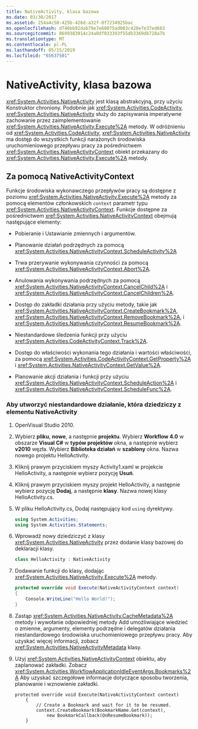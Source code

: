 ```yaml
---
title: NativeActivity, klasa bazowa
ms.date: 03/30/2017
ms.assetid: 254a4c50-425b-426d-a32f-0f7234925bac
ms.openlocfilehash: d746bb92dab79e7e68075ad003c420e7e37ed683
ms.sourcegitcommit: 8699383914c24a0df033393f55db3369db728a7b
ms.translationtype: MT
ms.contentlocale: pl-PL
ms.lasthandoff: 05/15/2019
ms.locfileid: "65637501"
---
```

# <a name="nativeactivity-base-class"></a>NativeActivity, klasa bazowa

<xref:System.Activities.NativeActivity> jest klasą abstrakcyjną, przy użyciu Konstruktor chroniony. Podobnie jak <xref:System.Activities.CodeActivity>, <xref:System.Activities.NativeActivity> służy do zapisywania imperatywne zachowanie przez zaimplementowanie <xref:System.Activities.NativeActivity.Execute%2A> metody. W odróżnieniu od <xref:System.Activities.CodeActivity>, <xref:System.Activities.NativeActivity> ma dostęp do wszystkich funkcji narażonych środowiska uruchomieniowego przepływu pracy za pośrednictwem <xref:System.Activities.NativeActivityContext> obiekt przekazany do <xref:System.Activities.NativeActivity.Execute%2A> metody.

## <a name="using-nativeactivitycontext"></a>Za pomocą NativeActivityContext
 Funkcje środowiska wykonawczego przepływów pracy są dostępne z poziomu <xref:System.Activities.NativeActivity.Execute%2A> metody za pomocą elementów członkowskich `context` parametr typu <xref:System.Activities.NativeActivityContext>. Funkcje dostępne za pośrednictwem <xref:System.Activities.NativeActivityContext> obejmują następujące elementy:

- Pobieranie i Ustawianie zmiennych i argumentów.

- Planowanie działań podrzędnych za pomocą <xref:System.Activities.NativeActivityContext.ScheduleActivity%2A>

- Trwa przerywanie wykonywania czynności za pomocą <xref:System.Activities.NativeActivityContext.Abort%2A>.

- Anulowania wykonywania podrzędnych za pomocą <xref:System.Activities.NativeActivityContext.CancelChild%2A> i <xref:System.Activities.NativeActivityContext.CancelChildren%2A>.

- Dostęp do zakładki działania przy użyciu metody, takie jak <xref:System.Activities.NativeActivityContext.CreateBookmark%2A>, <xref:System.Activities.NativeActivityContext.RemoveBookmark%2A>, i <xref:System.Activities.NativeActivityContext.ResumeBookmark%2A>.

- Niestandardowe śledzenia funkcji przy użyciu <xref:System.Activities.CodeActivityContext.Track%2A>.

- Dostęp do właściwości wykonania tego działania i wartości właściwości, za pomocą <xref:System.Activities.CodeActivityContext.GetProperty%2A> i <xref:System.Activities.NativeActivityContext.GetValue%2A>.

- Planowanie akcji działania i funkcji przy użyciu <xref:System.Activities.NativeActivityContext.ScheduleAction%2A> i <xref:System.Activities.NativeActivityContext.ScheduleFunc%2A>.

### <a name="to-create-a-custom-activity-that-inherits-from-nativeactivity"></a>Aby utworzyć niestandardowe działanie, która dziedziczy z elementu NativeActivity

1. OpenVisual Studio 2010.

2. Wybierz **pliku**, **nowe**, a następnie **projektu**. Wybierz **Workflow 4.0** w obszarze **Visual C#** w **typów projektów** okna, a następnie wybierz **v2010** węzła. Wybierz **Biblioteka działań** w **szablony** okna. Nazwa nowego projektu HelloActivity.

3. Kliknij prawym przyciskiem myszy Activity1.xaml w projekcie HelloActivity, a następnie wybierz pozycję **Usuń**.

4. Kliknij prawym przyciskiem myszy projekt HelloActivity, a następnie wybierz pozycję **Dodaj**, a następnie **klasy**. Nazwa nowej klasy HelloActivity.cs.

5. W pliku HelloActivity.cs, Dodaj następujący kod `using` dyrektywy.

    ```csharp
    using System.Activities;
    using System.Activities.Statements;
    ```

6. Wprowadź nowy dziedziczyć z klasy <xref:System.Activities.NativeActivity> przez dodanie klasy bazowej do deklaracji klasy.

    ```csharp
    class HelloActivity : NativeActivity
    ```

7. Dodawanie funkcji do klasy, dodając <xref:System.Activities.NativeActivity.Execute%2A> metody.

    ```csharp
    protected override void Execute(NativeActivityContext context)
    {
        Console.WriteLine("Hello World!");
    }
    ```

8. Zastąp <xref:System.Activities.NativeActivity.CacheMetadata%2A> metody i wywołanie odpowiedniej metody Add umożliwiające wiedzieć o zmienne, argumenty, elementy podrzędne i delegatów działania niestandardowego środowiska uruchomieniowego przepływu pracy. Aby uzyskać więcej informacji, zobacz <xref:System.Activities.NativeActivityMetadata> klasy.

9. Użyj <xref:System.Activities.NativeActivityContext> obiektu, aby zaplanować zakładki. Zobacz <xref:System.Activities.WorkflowApplicationIdleEventArgs.Bookmarks%2A> Aby uzyskać szczegółowe informacje dotyczące sposobu tworzenia, planowanie i wznowienie zakładki.

    ```
    protected override void Execute(NativeActivityContext context)
        {
            // Create a Bookmark and wait for it to be resumed.
            context.CreateBookmark(BookmarkName.Get(context),
                new BookmarkCallback(OnResumeBookmark));
        }
    ```
